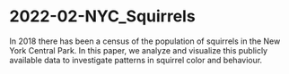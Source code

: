 # 2022-02-NYC_Squirrels

In 2018 there has been a census of the population of squirrels in the New York Central Park. In this paper, we analyze and visualize this publicly available data to investigate patterns in squirrel color and behaviour.
